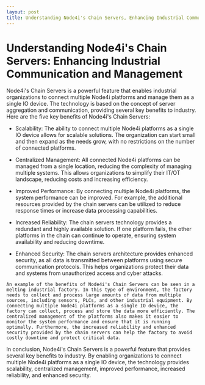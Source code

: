 ```yaml
---
layout: post
title: Understanding Node4i's Chain Servers, Enhancing Industrial Communication and Management
---
```


# Understanding Node4i's Chain Servers: Enhancing Industrial Communication and Management

Node4i's Chain Servers is a powerful feature that enables industrial organizations to connect multiple Node4i platforms and manage them as a single IO device. The technology is based on the concept of server aggregation and communication, providing several key benefits to industry. Here are the five key benefits of Node4i's Chain Servers:

- Scalability: The ability to connect multiple Node4i platforms as a single IO device allows for scalable solutions. The organization can start small and then expand as the needs grow, with no restrictions on the number of connected platforms.

- Centralized Management: All connected Node4i platforms can be managed from a single location, reducing the complexity of managing multiple systems. This allows organizations to simplify their IT/OT landscape, reducing costs and increasing efficiency.

- Improved Performance: By connecting multiple Node4i platforms, the system performance can be improved. For example, the additional resources provided by the chain servers can be utilized to reduce response times or increase data processing capabilities.

- Increased Reliability: The chain servers technology provides a redundant and highly available solution. If one platform fails, the other platforms in the chain can continue to operate, ensuring system availability and reducing downtime.

- Enhanced Security: The chain servers architecture provides enhanced security, as all data is transmitted between platforms using secure communication protocols. This helps organizations protect their data and systems from unauthorized access and cyber attacks.

`
An example of the benefits of Node4i's Chain Servers can be seen in a melting industrial factory. In this type of environment, the factory needs to collect and process large amounts of data from multiple sources, including sensors, PLCs, and other industrial equipment. By connecting multiple Node4i platforms as a single IO device, the factory can collect, process and store the data more efficiently. The centralized management of the platforms also makes it easier to monitor the system performance and ensure that it is running optimally. Furthermore, the increased reliability and enhanced security provided by the chain servers can help the factory to avoid costly downtime and protect critical data.
`

In conclusion, Node4i's Chain Servers is a powerful feature that provides several key benefits to industry. By enabling organizations to connect multiple Node4i platforms as a single IO device, the technology provides scalability, centralized management, improved performance, increased reliability, and enhanced security.
